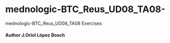 # mednologic-BTC_Reus_UD08_TA08-
mednologic-BTC_Reus_UD08_TA08 Exercises 
#### Author J.Oriol López Bosch
